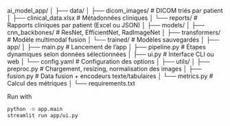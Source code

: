 ai_model_app/
│
├── data/
│   ├── dicom_images/            # DICOM triés par patient
│   ├── clinical_data.xlsx       # Métadonnées cliniques
│   └── reports/                 # Rapports cliniques par patient (Excel ou JSON)
│
├── models/
│   ├── cnn_backbones/           # ResNet, EfficientNet, RadImageNet
│   ├── transformers/            # Modèle multimodal fusion
│   └── trained/                 # Modèles sauvegardés
│
├── app/
│   ├── main.py                  # Lancement de l’app
│   ├── pipeline.py              # Étapes dynamiques selon données sélectionnées
│   ├── ui.py                    # Interface CLI ou web
│   └── config.yaml              # Configuration des options
│
├── utils/
│   ├── preproc.py               # Chargement, resizing, normalisation des images
│   ├── fusion.py                # Data fusion + encodeurs texte/tabulaires
│   └── metrics.py               # Calcul des métriques
│
└── requirements.txt


Run with 

```bash
python -m app.main
streamlit run app/ui.py
```